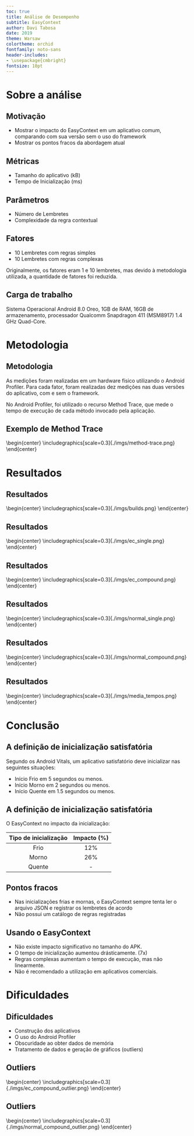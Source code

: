 ```yaml
---
toc: true
title: Análise de Desempenho
subtitle: EasyContext
author: Davi Tabosa
date: 2019
theme: Warsaw
colortheme: orchid
fontfamily: noto-sans
header-includes:
- \usepackage{cmbright}
fontsize: 10pt
---
```


# Sobre a análise

## Motivação
  - Mostrar o impacto do EasyContext em um aplicativo comum, comparando com sua versão sem o uso do framework
  - Mostrar os pontos fracos da abordagem atual

## Métricas 

  - Tamanho do aplicativo (kB)
  - Tempo de Inicialização (ms)

## Parâmetros

  - Número de Lembretes
  - Complexidade da regra contextual

## Fatores

  - 10 Lembretes com regras simples
  - 10 Lembretes com regras complexas

  Originalmente, os fatores eram 1 e 10 lembretes, mas devido à metodologia utilizada, a quantidade de fatores foi reduzida.

## Carga de trabalho 

  Sistema Operacional Android 8.0 Oreo,  1GB de RAM, 16GB de armazenamento, processador Qualcomm Snapdragon 411 (MSM8917) 1.4 GHz Quad-Core.

# Metodologia

## Metodologia

  As medições foram realizadas em um hardware físico utilizando o Android Profiler. Para cada fator, foram realizadas dez medições nas duas versões do aplicativo, com e sem o framework.

  No Android Profiler, foi utilizado o recurso Method Trace, que mede o tempo de execução de cada método invocado pela aplicação.

## Exemplo de Method Trace

  \begin{center}
  \includegraphics[scale=0.3]{./imgs/method-trace.png}
  \end{center}

# Resultados

## Resultados

  \begin{center}
  \includegraphics[scale=0.3]{./imgs/builds.png}
  \end{center}

## Resultados

  \begin{center}
  \includegraphics[scale=0.3]{./imgs/ec_single.png}
  \end{center}

## Resultados

  \begin{center}
  \includegraphics[scale=0.3]{./imgs/ec_compound.png}
  \end{center}

## Resultados

  \begin{center}
  \includegraphics[scale=0.3]{./imgs/normal_single.png}
  \end{center}

## Resultados

  \begin{center}
  \includegraphics[scale=0.3]{./imgs/normal_compound.png}
  \end{center}

## Resultados

  \begin{center}
  \includegraphics[scale=0.3]{./imgs/media_tempos.png}
  \end{center}

# Conclusão

## A definição de inicialização satisfatória

  Segundo os Android Vitals, um aplicativo satisfatório deve inicializar nas seguintes situações:

  - Início Frio em 5 segundos ou menos.
  - Início Morno em 2 segundos ou menos.
  - Início Quente em 1.5 segundos ou menos.

## A definição de inicialização satisfatória

  O EasyContext no impacto da inicialização:

  |Tipo de inicialização | Impacto (%)  |
  |:-:|:-:|
  |Frio|12%|
  |Morno|26%|
  |Quente|-|

## Pontos fracos
  - Nas inicializações frias e mornas, o EasyContext sempre tenta ler o arquivo JSON e registrar os lembretes de acordo
  - Não possui um catálogo de regras registradas

## Usando o EasyContext

  - Não existe impacto significativo no tamanho do APK.
  - O tempo de inicialização aumentou drásticamente. (7x)
  - Regras complexas aumentam o tempo de execução, mas não linearmente.
  - Não é recomendado a utilização em aplicativos comerciais.

# Dificuldades

## Dificuldades

  - Construção dos aplicativos
  - O uso do Android Profiler
  - Obscuridade ao obter dados de memória
  - Tratamento de dados e geração de gráficos (outliers)

## Outliers
  \begin{center}
  \includegraphics[scale=0.3]{./imgs/ec_compound_outlier.png}
  \end{center}

## Outliers 

\begin{center}
  \includegraphics[scale=0.3]{./imgs/normal_compound_outlier.png}
  \end{center}
